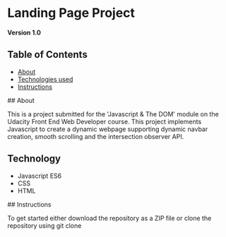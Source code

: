 # Landing Page Project

**Version 1.0**
## Table of Contents

* [About](#about)
* [Technologies used](#technology)
* [Instructions](#instructions)

<a name="about"/>
## About

This is a project submitted for the 'Javascript & The DOM' module on the Udacity Front End Web Developer course. This project implements Javascript to create a dynamic webpage supporting dynamic navbar creation, smooth scrolling and the intersection observer API.
<a name="technology"/>
## Technology
* Javascript ES6
* CSS
* HTML
<a name="instructions"/>
## Instructions

To get started either download the repository as a ZIP file or clone the repository using git clone 
